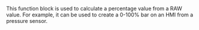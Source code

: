 This function block is used to calculate a percentage value from a RAW value. For example, it can be used to create a 0-100% bar on an HMI from a pressure sensor.
